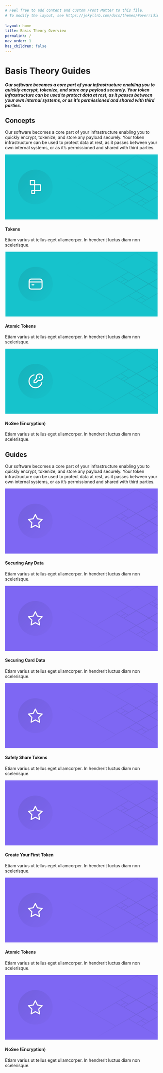 ```yaml
---
# Feel free to add content and custom Front Matter to this file.
# To modify the layout, see https://jekyllrb.com/docs/themes/#overriding-theme-defaults

layout: home
title: Basis Theory Overview
permalink: /
nav_order: 1
has_children: false
---
```

<html>
    <head>
        <meta charset="utf-8">
        <title>Basis Theory Overview</title>
    </head>
    <body>
        <div id="header">
            <h1>Basis Theory Guides</h1>
            <h5>Our software becomes a core part of your infrastructure enabling you to quickly encrypt, tokenize, and store any payload securely. Your token infrastructure can be used to protect data at rest, as it passes between your own internal systems, or as it’s permissioned and shared with third parties.</h5>
        </div>
        <div id="container">
            <h2 class="no_toc">Concepts</h2>
            <p>Our software becomes a core part of your infrastructure enabling you to quickly encrypt, tokenize, and store any payload securely. Your token infrastructure can be used to protect data at rest, as it passes between your own internal systems, or as it’s permissioned and shared with third parties. </p>
            <div class="card-box">
                <div class="card">
                    <img src="./assets/images/card1.svg">
                    <div class="container">
                        <h4>Tokens</h4>
                        <p>Etiam varius ut tellus eget ullamcorper. In hendrerit luctus diam non scelerisque.</p>
                    </div>
                </div>
                <div class="card">
                    <img src="assets/images/card2.svg">
                    <div class="container">
                        <h4>Atomic Tokens</h4>
                        <p>Etiam varius ut tellus eget ullamcorper. In hendrerit luctus diam non scelerisque.</p>
                    </div>
                </div>
                <div class="card">
                    <img src="./assets/images/card3.svg">
                    <div class="container">
                        <h4>NoSee (Encryption)</h4>
                        <p>Etiam varius ut tellus eget ullamcorper. In hendrerit luctus diam non scelerisque.</p>
                    </div>
                </div>
            </div>
            <h2 class="no_toc">Guides</h2>
            <p>Our software becomes a core part of your infrastructure enabling you to quickly encrypt, tokenize, and store any payload securely. Your token infrastructure can be used to protect data at rest, as it passes between your own internal systems, or as it’s permissioned and shared with third parties.</p>
            <div class="card-box">
                <div class="card">
                    <img src="./assets/images/card4.svg">
                    <div class="container">
                        <h4>Securing Any Data</h4>
                        <p>Etiam varius ut tellus eget ullamcorper. In hendrerit luctus diam non scelerisque.</p>
                    </div>
                </div>
                <div class="card">
                    <img src="./assets/images/card4.svg">
                    <div class="container">
                        <h4>Securing Card Data</h4>
                        <p>Etiam varius ut tellus eget ullamcorper. In hendrerit luctus diam non scelerisque.</p>
                    </div>
                </div>
                <div class="card">
                    <img src="./assets/images/card4.svg">
                    <div class="container">
                        <h4>Safely Share Tokens</h4>
                        <p>Etiam varius ut tellus eget ullamcorper. In hendrerit luctus diam non scelerisque.</p>
                    </div>
                </div>
                <div class="card">
                    <img src="./assets/images/card4.svg">
                    <div class="container">
                        <h4>Create Your First Token</h4>
                        <p>Etiam varius ut tellus eget ullamcorper. In hendrerit luctus diam non scelerisque.</p>
                    </div>
                </div>
                <div class="card">
                    <img src="./assets/images/card4.svg">
                    <div class="container">
                        <h4>Atomic Tokens</h4>
                        <p>Etiam varius ut tellus eget ullamcorper. In hendrerit luctus diam non scelerisque.</p>
                    </div>
                </div>
                <div class="card">
                    <img src="./assets/images/card4.svg">
                    <div class="container">
                        <h4>NoSee (Encryption)</h4>
                        <p>Etiam varius ut tellus eget ullamcorper. In hendrerit luctus diam non scelerisque.</p>
                    </div>
                </div>
            </div>
        </div>
    </body>
</html>